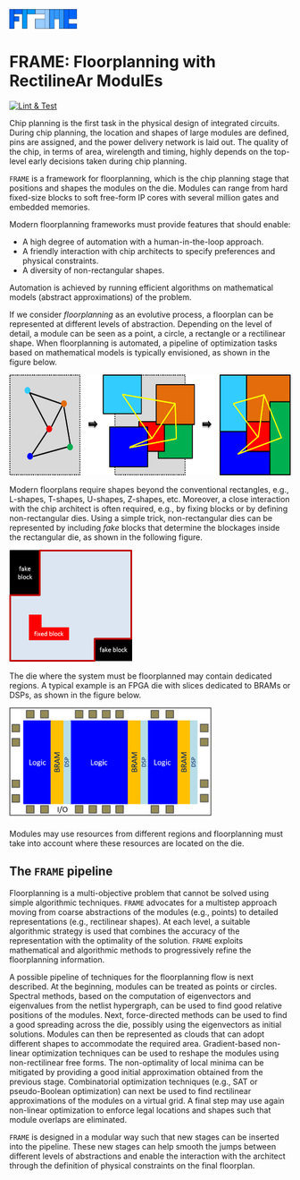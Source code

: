 <img src="doc/pict/Frame.png" alt="drawing" style="height: 35px;"/> 

# FRAME: Floorplanning with RectilineAr ModulEs

[![Lint & Test](https://github.com/jordicf/FRAME/actions/workflows/python-app.yml/badge.svg?branch=master)](https://github.com/jordicf/FRAME/actions/workflows/python-app.yml)

Chip planning is the first task in the physical design of integrated circuits.
During chip planning, the location and shapes of large modules are defined, pins are assigned, 
and the power delivery network is laid out. The quality of the chip, 
in terms of area, wirelength and timing, highly depends on the top-level
early decisions taken during chip planning.

`FRAME` is a framework for floorplanning, which is the chip planning stage
that positions and shapes the modules on the die. Modules can range from 
hard fixed-size blocks to soft free-form IP cores with several million gates
and embedded memories.

Modern floorplanning frameworks must provide features that should enable:
* A high degree of automation with a human-in-the-loop approach.
* A friendly interaction with chip architects to specify preferences and
physical constraints.
* A diversity of non-rectangular shapes.

Automation is achieved by running efficient algorithms on mathematical models
(abstract approximations) of the problem.

If we consider _floorplanning_ as an evolutive process, a floorplan can be
represented at different levels of abstraction. Depending on the level
of detail, a module can be seen as a point, a circle, a rectangle or a
rectilinear shape. When floorplanning is automated, a pipeline of optimization 
tasks based on mathematical models is typically envisioned, as shown in the 
figure below.

<img src="doc/pict/FPprocess.png" alt="Evolutive floorplanning" style="height: 180px;"/>

Modern floorplans require shapes beyond the conventional rectangles, e.g., L-shapes,
T-shapes, U-shapes, Z-shapes, etc. Moreover, a close interaction with the chip architect is often
required, e.g., by fixing blocks or by defining non-rectangular dies. Using a simple trick,
non-rectangular dies can be represented by including _fake_ blocks that determine the
blockages inside the rectangular die, as shown in the following figure.

<img src="doc/pict/FakeFixedBlocks.png" alt="Fake and fixed blocks" style="height: 200px;"/>

The die where the system must be floorplanned may contain dedicated regions.
A typical example is an
FPGA die with slices dedicated to BRAMs or DSPs, as shown in the figure below.

<img src="doc/pict/FPGA_structure.png" alt="Die with dedicated regions" style="height: 200px;"/>

Modules may use resources from different regions and floorplanning must take into account
where these resources are located on the die.

## The `FRAME` pipeline

Floorplanning is a multi-objective problem that cannot be solved using simple algorithmic techniques.
`FRAME` advocates for a multistep approach moving from coarse abstractions of the modules (e.g., points)
to detailed representations (e.g., rectilinear shapes). At each level, a suitable algorithmic strategy is
used that combines the accuracy of the representation with the optimality of the solution.
`FRAME` exploits mathematical and algorithmic methods to progressively refine the floorplanning information.

A possible pipeline of techniques for the floorplanning flow is next described.
At the beginning, modules can be treated as points or circles. Spectral methods, based on the computation 
of eigenvectors and eigenvalues from the netlist hypergraph, can be used to find good relative positions 
of the modules. Next, force-directed methods can be used to find a good spreading across the die, possibly 
using the eigenvectors as initial solutions. Modules can then be represented as clouds that can adopt 
different shapes to accommodate the required area. Gradient-based non-linear optimization techniques can be 
used to reshape the modules using non-rectilinear free forms. The non-optimality of local minima can be
mitigated by providing a good initial approximation obtained from the previous stage.
Combinatorial optimization techniques (e.g., SAT or pseudo-Boolean optimization) can next be used to find 
rectilinear approximations of the modules on a virtual grid.
A final step may use again non-linear optimization to enforce legal locations and shapes such that
module overlaps are eliminated.

`FRAME` is designed in a modular way such that new stages can be inserted into the pipeline. These new
stages can help smooth the jumps between different levels of abstractions and enable the
interaction with the architect through the definition of physical constraints on the final floorplan.

